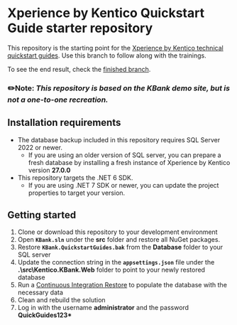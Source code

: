 # Xperience by Kentico Quickstart Guide starter repository
This repository is the starting point for the [Xperience by Kentico technical quickstart guides](https://docs.xperience.io/tutorial/quickstart-guides/development). Use this branch to follow along with the trainings.

To see the end result, check the [finished branch](https://github.com/Kentico/xperience-by-kentico-quickguides/tree/finished).

### :pencil2:**Note:** *This repository is based on the **KBank** demo site, but is not a one-to-one recreation.*

## Installation requirements
- The database backup included in this repository requires SQL Server 2022 or newer. 
  - If you are using an older version of SQL server, you can prepare a fresh database by installing a fresh instance of Xperience by Kentico version **27.0.0**
- This repository targets the .NET 6 SDK.
  - If you are using .NET 7 SDK or newer, you can update the project properties to target your version.
## Getting started
1. Clone or download this repository to your development environment
1. Open **`KBank.sln`** under the **src** folder and restore all NuGet packages.
1. Restore **`KBank.QuickstartGuides.bak`** from the **Database** folder to your SQL server
1. Update the connection string in the **`appsettings.json`** file under the **.\src\Kentico.KBank.Web** folder to point to your newly restored database
1. Run a [Continuous Integration Restore](https://docs.xperience.io/xp/developers-and-admins/ci-cd/continuous-integration#ContinuousIntegration-Restorerepositoryfilestothedatabase) to populate the database with the necessary data
1. Clean and rebuild the solution
1. Log in with the username **administrator** and the password **QuickGuides123\***
